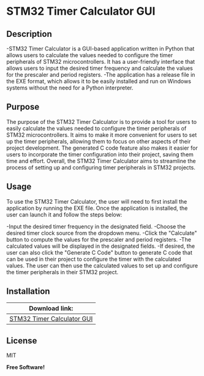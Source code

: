 # STM32 Timer Calculator GUI
## Description

-STM32 Timer Calculator is a GUI-based application written in Python that allows users to calculate the values needed to configure the timer peripherals of STM32 microcontrollers. It has a user-friendly interface that allows users to input the desired timer frequency and calculate the values for the prescaler and period registers. 
-The application has a release file in the EXE format, which allows it to be easily installed and run on Windows systems without the need for a Python interpreter.
                    
## Purpose
The purpose of the STM32 Timer Calculator is to provide a tool for users to easily calculate the values needed to configure the timer peripherals of STM32 microcontrollers. It aims to make it more convenient for users to set up the timer peripherals, allowing them to focus on other aspects of their project development. The generated C code feature also makes it easier for users to incorporate the timer configuration into their project, saving them time and effort. Overall, the STM32 Timer Calculator aims to streamline the process of setting up and configuring timer peripherals in STM32 projects.
                    
## Usage
To use the STM32 Timer Calculator, the user will need to first install the application by running the EXE file. Once the application is installed, the user can launch it and follow the steps below:

-Input the desired timer frequency in the designated field.
-Choose the desired timer clock source from the dropdown menu.
-Click the "Calculate" button to compute the values for the prescaler and period registers.
-The calculated values will be displayed in the designated fields.
-If desired, the user can also click the "Generate C Code" button to generate C code that can be used in their project to configure the timer with the calculated values.
The user can then use the calculated values to set up and configure the timer peripherals in their STM32 project.

## Installation
| Download link: |
| ------ |
| [STM32 Timer Calculator GUI](https://github.com/orkunza/STM32_Timer_Calculator_GUI/releases/tag/v0.1) |


## License

MIT

**Free Software!**
